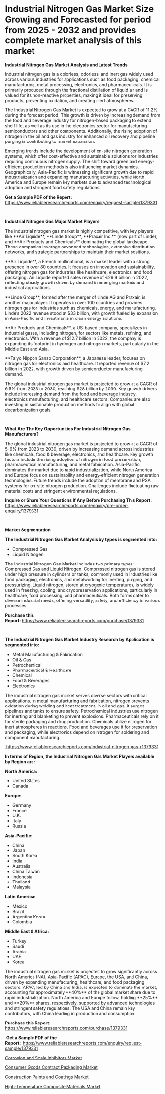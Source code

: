 <p><h1>Industrial Nitrogen Gas Market Size Growing and Forecasted for period from 2025 - 2032 and provides complete market analysis of this market</h1></p><p><strong>Industrial Nitrogen Gas Market Analysis and Latest Trends</strong></p>
<p><p>Industrial nitrogen gas is a colorless, odorless, and inert gas widely used across various industries for applications such as food packaging, chemical manufacturing, metal processing, electronics, and pharmaceuticals. It is primarily produced through the fractional distillation of liquid air and is valued for its non-reactive properties, making it ideal for preserving products, preventing oxidation, and creating inert atmospheres.</p><p>The Industrial Nitrogen Gas Market is expected to grow at a CAGR of 11.2% during the forecast period. This growth is driven by increasing demand from the food and beverage industry for nitrogen-based packaging to extend shelf life, as well as its use in the electronics sector for manufacturing semiconductors and other components. Additionally, the rising adoption of nitrogen in the oil and gas industry for enhanced oil recovery and pipeline purging is contributing to market expansion.</p><p>Emerging trends include the development of on-site nitrogen generation systems, which offer cost-effective and sustainable solutions for industries requiring continuous nitrogen supply. The shift toward green and energy-efficient production methods is also influencing market dynamics. Geographically, Asia-Pacific is witnessing significant growth due to rapid industrialization and expanding manufacturing activities, while North America and Europe remain key markets due to advanced technological adoption and stringent food safety regulations.</p></p>
<p><strong>Get a Sample PDF of the Report:&nbsp;</strong> <a href="https://www.reliableresearchreports.com/enquiry/request-sample/1379331?utm_campaign=83&utm_medium=2&utm_source=Github&utm_content=ia&utm_term=24012025&utm_id=industrial-nitrogen-gas">https://www.reliableresearchreports.com/enquiry/request-sample/1379331</a></p>
<p>&nbsp;</p>
<p><strong>Industrial Nitrogen Gas Major Market Players</strong></p>
<p><p>The industrial nitrogen gas market is highly competitive, with key players like **Air Liquide**, **Linde Group**, **Praxair Inc.** (now part of Linde), and **Air Products and Chemicals** dominating the global landscape. These companies leverage advanced technologies, extensive distribution networks, and strategic partnerships to maintain their market positions.</p><p>**Air Liquide**, a French multinational, is a market leader with a strong presence in over 80 countries. It focuses on innovation and sustainability, offering nitrogen gas for industries like healthcare, electronics, and food packaging. Air Liquide reported sales revenue of €29.9 billion in 2022, reflecting steady growth driven by demand in emerging markets and industrial applications.</p><p>**Linde Group**, formed after the merger of Linde AG and Praxair, is another major player. It operates in over 100 countries and provides nitrogen gas for industries such as chemicals, energy, and manufacturing. Linde’s 2022 revenue stood at $33 billion, with growth fueled by expansion in Asia-Pacific and investments in clean energy solutions.</p><p>**Air Products and Chemicals**, a US-based company, specializes in industrial gases, including nitrogen, for sectors like metals, refining, and electronics. With a revenue of $12.7 billion in 2022, the company is expanding its footprint in hydrogen and nitrogen markets, particularly in the Middle East and Asia.</p><p>**Taiyo Nippon Sanso Corporation**, a Japanese leader, focuses on nitrogen gas for electronics and healthcare. It reported revenue of $7.2 billion in 2022, with growth driven by semiconductor manufacturing demand.</p><p>The global industrial nitrogen gas market is projected to grow at a CAGR of 6.5% from 2023 to 2030, reaching $28 billion by 2030. Key growth drivers include increasing demand from the food and beverage industry, electronics manufacturing, and healthcare sectors. Companies are also investing in sustainable production methods to align with global decarbonization goals.</p></p>
<p>&nbsp;</p>
<p><strong>What Are The Key Opportunities For Industrial Nitrogen Gas Manufacturers?</strong></p>
<p><p>The global industrial nitrogen gas market is projected to grow at a CAGR of 5-6% from 2023 to 2030, driven by increasing demand across industries like chemicals, food & beverage, electronics, and healthcare. Key growth factors include the rising adoption of nitrogen in food preservation, pharmaceutical manufacturing, and metal fabrication. Asia-Pacific dominates the market due to rapid industrialization, while North America and Europe focus on sustainability and energy-efficient nitrogen generation technologies. Future trends include the adoption of membrane and PSA systems for on-site nitrogen production. Challenges include fluctuating raw material costs and stringent environmental regulations.</p></p>
<p><strong>Inquire or Share Your Questions If Any Before Purchasing This Report:</strong> <a href="https://www.reliableresearchreports.com/enquiry/pre-order-enquiry/1379331?utm_campaign=83&utm_medium=2&utm_source=Github&utm_content=ia&utm_term=24012025&utm_id=industrial-nitrogen-gas">https://www.reliableresearchreports.com/enquiry/pre-order-enquiry/1379331</a></p>
<p>&nbsp;</p>
<p><strong>Market Segmentation</strong></p>
<p><strong>The Industrial Nitrogen Gas Market Analysis by types is segmented into:</strong></p>
<p><ul><li>Compressed Gas</li><li>Liquid Nitrogen</li></ul></p>
<p><p>The Industrial Nitrogen Gas Market includes two primary types: Compressed Gas and Liquid Nitrogen. Compressed nitrogen gas is stored under high pressure in cylinders or tanks, commonly used in industries like food packaging, electronics, and metalworking for inerting, purging, and pressurizing. Liquid nitrogen, stored at cryogenic temperatures, is widely used in freezing, cooling, and cryopreservation applications, particularly in healthcare, food processing, and pharmaceuticals. Both forms cater to diverse industrial needs, offering versatility, safety, and efficiency in various processes.</p></p>
<p><strong>Purchase this Report:&nbsp;</strong><a href="https://www.reliableresearchreports.com/purchase/1379331?utm_campaign=83&utm_medium=2&utm_source=Github&utm_content=ia&utm_term=24012025&utm_id=industrial-nitrogen-gas">https://www.reliableresearchreports.com/purchase/1379331</a></p>
<p>&nbsp;</p>
<p><strong>The Industrial Nitrogen Gas Market Industry Research by Application is segmented into:</strong></p>
<p><ul><li>Metal Manufacturing & Fabrication</li><li>Oil & Gas</li><li>Petrochemical</li><li>Pharmaceutical & Healthcare</li><li>Chemical</li><li>Food & Beverages</li><li>Electronics</li></ul></p>
<p><p>The industrial nitrogen gas market serves diverse sectors with critical applications. In metal manufacturing and fabrication, nitrogen prevents oxidation during welding and heat treatment. In oil and gas, it purges pipelines and tanks to ensure safety. Petrochemical industries use nitrogen for inerting and blanketing to prevent explosions. Pharmaceuticals rely on it for sterile packaging and drug production. Chemicals utilize nitrogen for inert atmospheres in reactions. Food and beverages use it for preservation and packaging, while electronics depend on nitrogen for soldering and component manufacturing.</p></p>
<p><a href="https://www.reliableresearchreports.com/industrial-nitrogen-gas-r1379331?utm_campaign=83&utm_medium=2&utm_source=Github&utm_content=ia&utm_term=24012025&utm_id=industrial-nitrogen-gas">&nbsp;https://www.reliableresearchreports.com/industrial-nitrogen-gas-r1379331</a></p>
<p><strong>In terms of Region, the Industrial Nitrogen Gas Market Players available by Region are:</strong></p>
<p>
    <p> <strong> North America: </strong>
        <ul>
            <li>United States</li>
            <li>Canada</li>
        </ul>
        </p> 
    <p> <strong> Europe: </strong>
        <ul>
            <li>Germany</li>
            <li>France</li>
            <li>U.K.</li>
            <li>Italy</li>
            <li>Russia</li>
        </ul>
        </p> 
    <p> <strong> Asia-Pacific: </strong>
        <ul>
            <li>China</li>
            <li>Japan</li>
            <li>South Korea</li>
            <li>India</li>
            <li>Australia</li>
            <li>China Taiwan</li>
            <li>Indonesia</li>
            <li>Thailand</li>
            <li>Malaysia</li>
        </ul>
        </p> 
    <p> <strong> Latin America: </strong>
        <ul>
            <li>Mexico</li>
            <li>Brazil</li>
            <li>Argentina Korea</li>
            <li>Colombia</li>
        </ul>
        </p> 
    <p> <strong> Middle East & Africa: </strong>
        <ul>
            <li>Turkey</li>
            <li>Saudi</li>
            <li>Arabia</li>
            <li>UAE</li>
            <li>Korea</li>
        </ul>
    </p>
    </p>
<p><p>The industrial nitrogen gas market is projected to grow significantly across North America (NA), Asia-Pacific (APAC), Europe, the USA, and China, driven by expanding manufacturing, healthcare, and food packaging sectors. APAC, led by China and India, is expected to dominate the market, accounting for approximately **40%** of the global market share due to rapid industrialization. North America and Europe follow, holding **25%** and **20%** shares, respectively, supported by advanced technologies and stringent safety regulations. The USA and China remain key contributors, with China leading in production and consumption.</p></p>
<p><strong>Purchase this Report: </strong><a href="https://www.reliableresearchreports.com/purchase/1379331?utm_campaign=83&utm_medium=2&utm_source=Github&utm_content=ia&utm_term=24012025&utm_id=industrial-nitrogen-gas">https://www.reliableresearchreports.com/purchase/1379331</a></p>
<p>&nbsp;<strong>Get a Sample PDF of the Report:&nbsp;&nbsp;</strong><a href="https://www.reliableresearchreports.com/enquiry/request-sample/1379331?utm_campaign=83&utm_medium=2&utm_source=Github&utm_content=ia&utm_term=24012025&utm_id=industrial-nitrogen-gas">https://www.reliableresearchreports.com/enquiry/request-sample/1379331</a></p>
<p><strong></strong></p>
<p><p><a href="https://github.com/mharielmesa/Market-Research-Report-List-5/blob/main/corrosion-and-scale-inhibitors-market.md?utm_campaign=83&utm_medium=2&utm_source=Github&utm_content=ia&utm_term=24012025&utm_id=industrial-nitrogen-gas">Corrosion and Scale Inhibitors Market</a></p><p><a href="https://github.com/watzondechao/Market-Research-Report-List-1/blob/main/consumer-goods-contract-packaging-market.md?utm_campaign=83&utm_medium=2&utm_source=Github&utm_content=ia&utm_term=24012025&utm_id=industrial-nitrogen-gas">Consumer Goods Contract Packaging Market</a></p><p><a href="https://github.com/phephezxnf/Market-Research-Report-List-1/blob/main/construction-paints-and-coatings-market.md?utm_campaign=83&utm_medium=2&utm_source=Github&utm_content=ia&utm_term=24012025&utm_id=industrial-nitrogen-gas">Construction Paints and Coatings Market</a></p><p><a href="https://github.com/lizamflotow/Market-Research-Report-List-1/blob/main/high-temperature-composite-materials-market.md?utm_campaign=83&utm_medium=2&utm_source=Github&utm_content=ia&utm_term=24012025&utm_id=industrial-nitrogen-gas">High-Temperature Composite Materials Market</a></p></p>